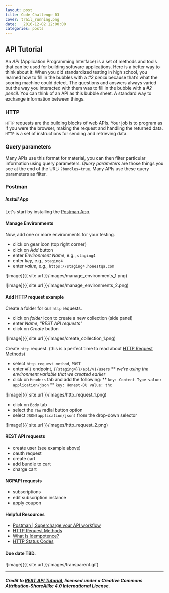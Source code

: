 ```yaml
---
layout: post
title: Code Challenge 03
cover: trail_running.png
date:   2016-12-02 12:00:00
categories: posts
---
```


## API Tutorial

An *API* (Application Programming Interface) is a set of methods and tools that can be used for building software applications.
Here is a better way to think about it: When you did standardized testing in high school, you learned how to fill in the bubbles with a _#2 pencil_ because that’s what the scoring machine could detect. The questions and answers always varied but the way you interacted with them was to fill in the bubble with a _#2 pencil_. You can think of an API as this bubble sheet. A standard way to exchange information between things.

### HTTP

`HTTP` requests are the building blocks of web APIs. Your job is to program as if you were the browser, making the request and handling the returned data. `HTTP` is a set of instructions for sending and retrieving data.

### Query parameters

Many APIs use this format for material, you can then filter particular information using query parameters. *Query parameters* are those things you see at the end of the URL: `?bundles=true`. Many APIs use these query parameters as filter.

### Postman

##### Install App
Let's start by installing the [Postman App](https://www.getpostman.com/apps).
#### Manage Environments
Now, add one or more environments for your testing.

* click on gear icon (top right corner)
* click on *Add* button
* enter *Environment Name*, e.g., `staging4`
* enter *key*, e.g., `staging4`
* enter *value*, e.g., `https://staging4.honestqa.com`

![image]({{ site.url }}/images/manage_environments_1.png)

![image]({{ site.url }}/images/manage_environments_2.png)

#### Add HTTP request example
Create a folder for our `http` requests.

* click on *folder* icon to create a new collection (side panel)
* enter *Name*, _"REST API requests"_
* click on *Create* button

![image]({{ site.url }}/images/create_collection_1.png)

Create `http` request. (this is a perfect time to read about [HTTP Request Methods](https://www.w3.org/Protocols/rfc2616/rfc2616-sec9.html))

* select `http request method`, `POST`
* enter `API` endpoint, `{{staging4}}/api/v1/users`
** _we're using the environment variable that we created earlier_
* click on `Headers` tab and add the following:
** `key: Content-Type value: application/json`
** `key: Honest-BU value: thc`

![image]({{ site.url }}/images/http_request_1.png)

* click on `Body` tab
* select the `raw` radial button option
* select `JSON(application/json)` from the drop-down selector

![image]({{ site.url }}/images/http_request_2.png)

#### REST API requests

* create user (see example above)
* oauth request
* create cart
* add bundle to cart
* charge cart

#### NGPAPI requests

* subscriptions
* edit subscription instance
* apply coupon

#### Helpful Resources

* [Postman | Supercharge your API workflow](https://www.getpostman.com/)
* [HTTP Request Methods](https://www.w3.org/Protocols/rfc2616/rfc2616-sec9.html)
* [What Is Idempotence?](http://www.restapitutorial.com/lessons/idempotency.html)
* [HTTP Status Codes](http://www.restapitutorial.com/httpstatuscodes.html)

#### Due date TBD.

![image]({{ site.url }}/images/transparent.gif)

* * *

##### _Credit to [REST API Tutorial](RestApiTutorial.com), licensed under a Creative Commons Attribution-ShareAlike 4.0 International License._
